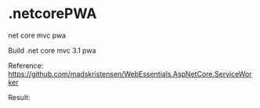 # .netcorePWA
net core mvc pwa

Build .net core mvc 3.1 pwa

Reference: https://github.com/madskristensen/WebEssentials.AspNetCore.ServiceWorker

Result: 




